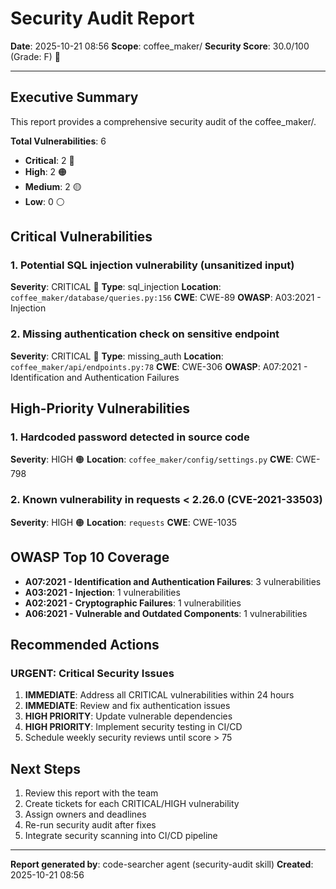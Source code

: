 # Security Audit Report

**Date**: 2025-10-21 08:56
**Scope**: coffee_maker/
**Security Score**: 30.0/100 (Grade: F) 🔴

---

## Executive Summary

This report provides a comprehensive security audit of the coffee_maker/.

**Total Vulnerabilities**: 6
- **Critical**: 2 🔴
- **High**: 2 🟠
- **Medium**: 2 🟡
- **Low**: 0 ⚪

## Critical Vulnerabilities

### 1. Potential SQL injection vulnerability (unsanitized input)

**Severity**: CRITICAL 🔴
**Type**: sql_injection
**Location**: `coffee_maker/database/queries.py:156`
**CWE**: CWE-89
**OWASP**: A03:2021 - Injection

### 2. Missing authentication check on sensitive endpoint

**Severity**: CRITICAL 🔴
**Type**: missing_auth
**Location**: `coffee_maker/api/endpoints.py:78`
**CWE**: CWE-306
**OWASP**: A07:2021 - Identification and Authentication Failures

## High-Priority Vulnerabilities

### 1. Hardcoded password detected in source code

**Severity**: HIGH 🟠
**Location**: `coffee_maker/config/settings.py`
**CWE**: CWE-798

### 2. Known vulnerability in requests < 2.26.0 (CVE-2021-33503)

**Severity**: HIGH 🟠
**Location**: `requests`
**CWE**: CWE-1035

## OWASP Top 10 Coverage

- **A07:2021 - Identification and Authentication Failures**: 3 vulnerabilities
- **A03:2021 - Injection**: 1 vulnerabilities
- **A02:2021 - Cryptographic Failures**: 1 vulnerabilities
- **A06:2021 - Vulnerable and Outdated Components**: 1 vulnerabilities


## Recommended Actions

### URGENT: Critical Security Issues

1. **IMMEDIATE**: Address all CRITICAL vulnerabilities within 24 hours
2. **IMMEDIATE**: Review and fix authentication issues
3. **HIGH PRIORITY**: Update vulnerable dependencies
4. **HIGH PRIORITY**: Implement security testing in CI/CD
5. Schedule weekly security reviews until score > 75



## Next Steps

1. Review this report with the team
2. Create tickets for each CRITICAL/HIGH vulnerability
3. Assign owners and deadlines
4. Re-run security audit after fixes
5. Integrate security scanning into CI/CD pipeline

---

**Report generated by**: code-searcher agent (security-audit skill)
**Created**: 2025-10-21 08:56

